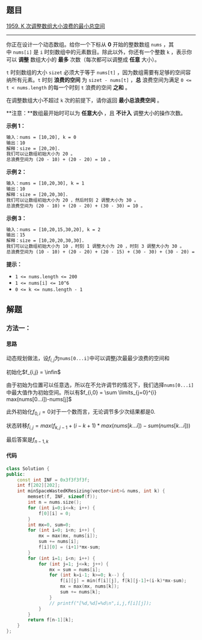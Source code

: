 ## 题目

[1959. K 次调整数组大小浪费的最小总空间](https://leetcode.cn/problems/minimum-total-space-wasted-with-k-resizing-operations/)

---

你正在设计一个动态数组。给你一个下标从 **0** 开始的整数数组 `nums` ，其中 `nums[i]` 是 `i` 时刻数组中的元素数目。除此以外，你还有一个整数 `k` ，表示你可以 **调整** 数组大小的 **最多** 次数（每次都可以调整成 **任意** 大小）。

`t` 时刻数组的大小 `sizet` 必须大于等于 `nums[t]` ，因为数组需要有足够的空间容纳所有元素。`t` 时刻 **浪费的空间** 为 `sizet - nums[t]` ，**总** 浪费空间为满足 `0 <= t < nums.length` 的每一个时刻 `t` 浪费的空间 **之和** 。

在调整数组大小不超过 `k` 次的前提下，请你返回 **最小总浪费空间** 。

**注意：**数组最开始时可以为 **任意大小** ，且 **不计入** 调整大小的操作次数。

  

**示例 1：**

```txt
输入：nums = [10,20], k = 0
输出：10
解释：size = [20,20].
我们可以让数组初始大小为 20 。
总浪费空间为 (20 - 10) + (20 - 20) = 10 。
```

**示例 2：**

```txt
输入：nums = [10,20,30], k = 1
输出：10
解释：size = [20,20,30].
我们可以让数组初始大小为 20 ，然后时刻 2 调整大小为 30 。
总浪费空间为 (20 - 10) + (20 - 20) + (30 - 30) = 10 。
```

**示例 3：**

```txt
输入：nums = [10,20,15,30,20], k = 2
输出：15
解释：size = [10,20,20,30,30].
我们可以让数组初始大小为 10 ，时刻 1 调整大小为 20 ，时刻 3 调整大小为 30 。
总浪费空间为 (10 - 10) + (20 - 20) + (20 - 15) + (30 - 30) + (30 - 20) = 15 。
```
  

**提示：**

-   `1 <= nums.length <= 200`
-   `1 <= nums[i] <= 10^6`
-   `0 <= k <= nums.length - 1`

  

## 解题

### 方法一：

#### 思路

动态规划做法，设$f_{i,j}$为`nums[0...i]`中可以调整j次最最少浪费的空间和

初始化$f_{i,j} = \infin$

由于初始为位置可以任意选，所以在不允许调节的情况下，我们选择`nums[0...i]`中最大值作为初始空间。所以有$f_{i,0} = \sum \limits_{j=0}^{i} max(nums[0...i])-nums[j]$

此外初始化$f_{0,i}=0$对于一个数而言，无论调节多少次结果都是0.

状态转移$f_{i,j} = max(f_{k,j-1}+(i-k+1)*max(nums[k...i])-sum(nums[k...i]))$

最后答案是$f_{n-1, k}$

#### 代码

```cpp
class Solution {
public:
    const int INF = 0x3f3f3f3f;
    int f[202][202];
    int minSpaceWastedKResizing(vector<int>& nums, int k) {
        memset(f, INF, sizeof(f));
        int n = nums.size();
        for (int i=0;i<=k; i++) {
            f[0][i] = 0;
        }
        int mx=0, sum=0;
        for (int i=0; i<n; i++) {
            mx = max(mx, nums[i]);
            sum += nums[i];
            f[i][0] = (i+1)*mx-sum;
        }
        for (int i=1; i<n; i++) {
            for (int j=1; j<=k; j++) {
                mx = sum = nums[i];
                for (int k=i-1; k>=0; k--) {
                    f[i][j] = min(f[i][j], f[k][j-1]+(i-k)*mx-sum);
                    mx = max(mx, nums[k]);
                    sum += nums[k];
                }
                // printf("[%d,%d]=%d\n",i,j,f[i][j]);
            }
        }
        return f[n-1][k];
    }
};
```
